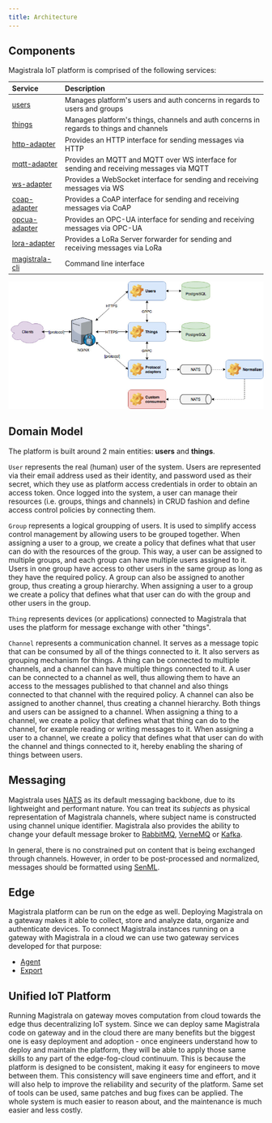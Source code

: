 ```yaml
---
title: Architecture
---
```


## Components

Magistrala IoT platform is comprised of the following services:

| Service                          | Description                                                                             |
| :------------------------------- | :-------------------------------------------------------------------------------------- |
| [users][users-service]           | Manages platform's users and auth concerns in regards to users and groups               |
| [things][things-service]         | Manages platform's things, channels and auth concerns in regards to things and channels |
| [http-adapter][http-adapter]     | Provides an HTTP interface for sending messages via HTTP                                |
| [mqtt-adapter][mqtt-adapter]     | Provides an MQTT and MQTT over WS interface for sending and receiving messages via MQTT |
| [ws-adapter][ws-adapter]         | Provides a WebSocket interface for sending and receiving messages via WS                |
| [coap-adapter][coap-adapter]     | Provides a CoAP interface for sending and receiving messages via CoAP                   |
| [opcua-adapter][opcua-adapter]   | Provides an OPC-UA interface for sending and receiving messages via OPC-UA              |
| [lora-adapter][lora-adapter]     | Provides a LoRa Server forwarder for sending and receiving messages via LoRa            |
| [magistrala-cli][magistrala-cli] | Command line interface                                                                  |

![arch](img/architecture.jpg)

## Domain Model

The platform is built around 2 main entities: **users** and **things**.

`User` represents the real (human) user of the system. Users are represented via their email address used as their identity, and password used as their secret, which they use as platform access credentials in order to obtain an access token. Once logged into the system, a user can manage their resources (i.e. groups, things and channels) in CRUD fashion and define access control policies by connecting them.

`Group` represents a logical groupping of users. It is used to simplify access control management by allowing users to be grouped together. When assigning a user to a group, we create a policy that defines what that user can do with the resources of the group. This way, a user can be assigned to multiple groups, and each group can have multiple users assigned to it. Users in one group have access to other users in the same group as long as they have the required policy. A group can also be assigned to another group, thus creating a group hierarchy. When assigning a user to a group we create a policy that defines what that user can do with the group and other users in the group.

`Thing` represents devices (or applications) connected to Magistrala that uses the platform for message exchange with other "things".

`Channel` represents a communication channel. It serves as a message topic that can be consumed by all of the things connected to it. It also servers as grouping mechanism for things. A thing can be connected to multiple channels, and a channel can have multiple things connected to it. A user can be connected to a channel as well, thus allowing them to have an access to the messages published to that channel and also things connected to that channel with the required policy. A channel can also be assigned to another channel, thus creating a channel hierarchy. Both things and users can be assigned to a channel. When assigning a thing to a channel, we create a policy that defines what that thing can do to the channel, for example reading or writing messages to it. When assigning a user to a channel, we create a policy that defines what that user can do with the channel and things connected to it, hereby enabling the sharing of things between users.

## Messaging

Magistrala uses [NATS][nats] as its default messaging backbone, due to its lightweight and performant nature. You can treat its _subjects_ as physical representation of Magistrala channels, where subject name is constructed using channel unique identifier. Magistrala also provides the ability to change your default message broker to [RabbitMQ][rabbitmq], [VerneMQ][vernemq] or [Kafka][kafka].

In general, there is no constrained put on content that is being exchanged through channels. However, in order to be post-processed and normalized, messages should be formatted using [SenML][senml].

## Edge

Magistrala platform can be run on the edge as well. Deploying Magistrala on a gateway makes it able to collect, store and analyze data, organize and authenticate devices. To connect Magistrala instances running on a gateway with Magistrala in a cloud we can use two gateway services developed for that purpose:

- [Agent][agent]
- [Export][export]

## Unified IoT Platform

Running Magistrala on gateway moves computation from cloud towards the edge thus decentralizing IoT system. Since we can deploy same Magistrala code on gateway and in the cloud there are many benefits but the biggest one is easy deployment and adoption - once engineers understand how to deploy and maintain the platform, they will be able to apply those same skills to any part of the edge-fog-cloud continuum. This is because the platform is designed to be consistent, making it easy for engineers to move between them. This consistency will save engineers time and effort, and it will also help to improve the reliability and security of the platform. Same set of tools can be used, same patches and bug fixes can be applied. The whole system is much easier to reason about, and the maintenance is much easier and less costly.

[users-service]: https://github.com/absmach/magistrala/tree/main/users
[things-service]: https://github.com/absmach/magistrala/tree/main/things
[http-adapter]: https://github.com/absmach/magistrala/tree/main/http
[mqtt-adapter]: https://github.com/absmach/magistrala/tree/main/mqtt
[coap-adapter]: https://github.com/absmach/magistrala/tree/main/coap
[ws-adapter]: https://github.com/absmach/magistrala/tree/main/ws
[opcua-adapter]: https://github.com/absmach/magistrala/tree/main/opcua
[lora-adapter]: https://github.com/absmach/magistrala/tree/main/lora
[magistrala-cli]: https://github.com/absmach/magistrala/tree/main/cli
[nats]: https://nats.io/
[rabbitmq]: https://www.rabbitmq.com/
[vernemq]: https://vernemq.com/
[kafka]: https://kafka.apache.org/
[senml]: https://tools.ietf.org/html/draft-ietf-core-senml-08
[agent]: ./edge.md#agent
[export]: ./edge.md#export
